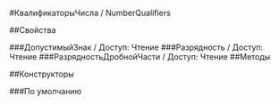 
#КвалификаторыЧисла / NumberQualifiers

##Свойства
    
###ДопустимыйЗнак / 
Доступ: Чтение
###Разрядность / 
Доступ: Чтение
###РазрядностьДробнойЧасти / 
Доступ: Чтение
##Методы
    
##Конструкторы

  
###По умолчанию
